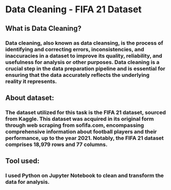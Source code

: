 # Data Cleaning - FIFA 21 Dataset
## What is Data Cleaning?
### Data cleaning, also known as data cleansing, is the process of identifying and correcting errors, inconsistencies, and inaccuracies in a dataset to improve its quality, reliability, and usefulness for analysis or other purposes. Data cleaning is a crucial step in the data preparation pipeline and is essential for ensuring that the data accurately reflects the underlying reality it represents.
## About dataset:
### The dataset utilized for this task is the FIFA 21 dataset, sourced from Kaggle. This dataset was acquired in its original form through web scraping from sofifa.com, encompassing comprehensive information about football players and their performance, up to the year 2021. Notably, the FIFA 21 dataset comprises 18,979 rows and 77 columns.
## Tool used:
### I used Python on Jupyter Notebook to clean and transform the data for analysis. 
